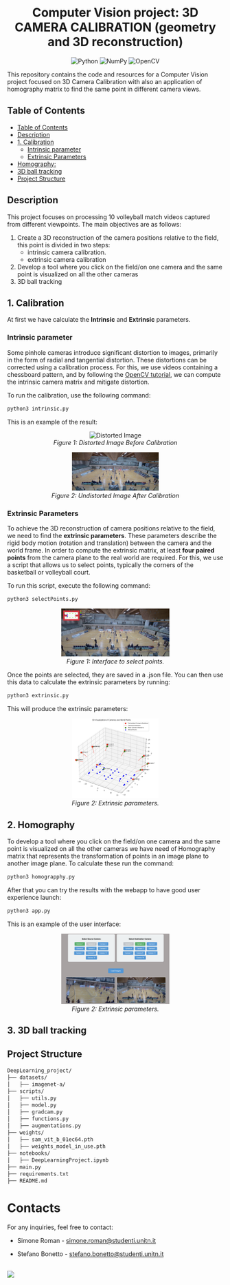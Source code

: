 <div align="center">
  <h1 style="border-bottom: none;">Computer Vision project: 3D CAMERA CALIBRATION (geometry and 3D reconstruction)</h1>
  <img src="https://img.shields.io/badge/python-3670A0?style=flat&logo=python&logoColor=ffdd54" alt="Python"/>
  <img src="https://img.shields.io/badge/Numpy-013243?style=flat&logo=numpy&logoColor=white" alt="NumPy"/>
  <img src="https://img.shields.io/badge/OpenCV-5C3EE8?style=flat&logo=opencv&logoColor=white" alt="OpenCV"/>
</div>


This repository contains the code and resources for a Computer Vision project focused on 3D Camera Calibration with also an application of homography matrix to find the same point in different camera views.

## Table of Contents

- [Table of Contents](#table-of-contents)
- [Description](#description)
- [1. Calibration](#1-calibration)
  - [Intrinsic parameter](#intrinsic-parameter)
  - [Extrinsic Parameters](#extrinsic-parameters)
- [Homography:](#homography)
- [3D ball tracking](#3d-ball-tracking)
- [Project Structure](#project-structure)

## Description

This project focuses on processing 10 volleyball match videos captured from different viewpoints. The main objectives are as follows:
 1. Create a 3D reconstruction of the camera positions relative to the field, this point is divided in two steps:
    - intrinsic camera calibration. 
    - extrinsic camera calibration
 2. Develop a tool where you click on the field/on one camera and the same point is visualized on all the other cameras
 3. 3D ball tracking

## 1. Calibration

At first we have calculate the **Intrinsic** and **Extrinsic** parameters.

### Intrinsic parameter

Some pinhole cameras introduce significant distortion to images, primarily in the form of radial and tangential distortion. These distortions can be corrected using a calibration process. For this, we use videos containing a chessboard pattern, and by following the [OpenCV tutorial](https://docs.opencv.org/4.x/dc/dbb/tutorial_py_calibration.html), we can compute the intrinsic camera matrix and mitigate distortion.

To run the calibration, use the following command:

```bash
python3 intrinsic.py
```

This is an example of the result:

<p align="center"> 
  <img src="data/images/distorted/cam_2.png" alt="Distorted Image" width="40%"/> <br> <i>Figure 1: Distorted Image Before Calibration</i> 
</p> 
<p align="center"> 
  <img src="data/images/undistorted/cam_2.png" alt="Undistorted Image" width="40%"/> <br> <i>Figure 2: Undistorted Image After Calibration</i> 
</p> 


### Extrinsic Parameters

To achieve the 3D reconstruction of camera positions relative to the field, we need to find the **extrinsic parameters**. These parameters describe the rigid body motion (rotation and translation) between the camera and the world frame. In order to compute the extrinsic matrix, at least **four paired points** from the camera plane to the real world are required. For this, we use a script that allows us to select points, typically the corners of the basketball or volleyball court.

To run this script, execute the following command:

```bash
python3 selectPoints.py
```
<p align="center"> <img src="data/images/exampleSelectPoints.png" alt="Distorted Image" width="50%"/> <br> <i>Figure 1: Interface to select points.</i> </p>
Once the points are selected, they are saved in a .json file. You can then use this data to calculate the extrinsic parameters by running:

```bash
python3 extrinsic.py
```

This will produce the extrinsic parameters:

<p align="center"> 
  <img src="data/images/exampleExtrinsic.png" alt="Extrinsic Parameters" width="40%"/> <br> <i>Figure 2: Extrinsic parameters.</i> 
</p> 


## 2. Homography

To develop a tool where you click on the field/on one camera and the same point is visualized on all the other cameras we have need of Homography matrix that represents the transformation of points in an image plane to another image plane. To calculate these run the command:

```bash
python3 homograpphy.py
```

After that you can try the results with the webapp to have good user experience launch:

```bash
python3 app.py
```

This is an example of the user interface:
<p align="center"> 
  <img src="data/images/exampleUserInterface.png" alt="Extrinsic Parameters" width="50%"/> <br> <i>Figure 2: Extrinsic parameters.</i> 
</p> 

## 3. 3D ball tracking

## Project Structure

```
DeepLearning_project/
├── datasets/
│   ├── imagenet-a/
├── scripts/
│   ├── utils.py
│   ├── model.py
│   ├── gradcam.py
│   ├── functions.py
│   ├── augmentations.py
├── weights/
│   ├── sam_vit_b_01ec64.pth
│   ├── weights_model_in_use.pth
├── notebooks/
│   ├── DeepLearningProject.ipynb
├── main.py
├── requirements.txt
├── README.md
```

# Contacts
For any inquiries, feel free to contact:

- Simone Roman - [simone.roman@studenti.unitn.it](mailto:simone.roman@studenti.unitn.it)

- Stefano Bonetto - [stefano.bonetto@studenti.unitn.it](mailto:stefano.bonetto@studenti.unitn.it)

<br>

<div>
    <a href="https://www.unitn.it/">
        <img src="https://ing-gest.disi.unitn.it/wp-content/uploads/2022/11/marchio_disi_bianco_vert_eng-1024x295.png" width="400px">
    </a>
</div>
